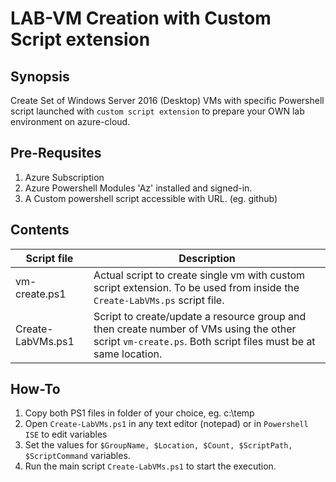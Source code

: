 # LAB-VM Creation with Custom Script extension

## Synopsis

Create Set of Windows Server 2016 (Desktop) VMs with specific Powershell script launched with `custom script extension` to prepare your OWN lab environment on azure-cloud.

## Pre-Requsites

1.  Azure Subscription
2.  Azure Powershell Modules 'Az' installed and signed-in.
3.  A Custom powershell script accessible with URL. (eg. github)

## Contents

Script file | Description
------------|------------
vm-create.ps1 | Actual script to create single vm with custom script extension. To be used from inside the `Create-LabVMs.ps` script file.
Create-LabVMs.ps1 | Script to create/update a resource group and then create number of VMs using the other script `vm-create.ps`. Both script files must be at same location.


## How-To

1.  Copy both PS1 files in folder of your choice, eg. c:\temp
2.  Open `Create-LabVMs.ps1` in any text editor (notepad) or in `Powershell ISE` to edit variables
3.  Set the values for `$GroupName, $Location, $Count, $ScriptPath, $ScriptCommand` variables.
4.  Run the main script `Create-LabVMs.ps1` to start the execution. 

